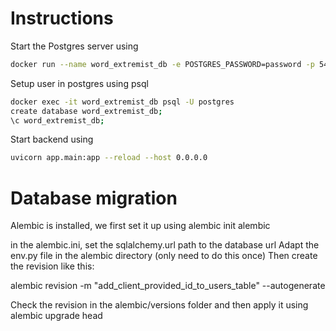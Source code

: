 # Instructions
Start the Postgres server using 
```bash
docker run --name word_extremist_db -e POSTGRES_PASSWORD=password -p 5432:5432 postgres
```

Setup user in postgres using psql
```bash
docker exec -it word_extremist_db psql -U postgres
create database word_extremist_db;
\c word_extremist_db;
```


Start backend using 
```bash
uvicorn app.main:app --reload --host 0.0.0.0
```

# Database migration
Alembic is installed, we first set it up using
alembic init alembic

in the alembic.ini, set the sqlalchemy.url path to the database url
Adapt the env.py file in the alembic directory (only need to do this once)
Then create the revision like this:

alembic revision -m "add_client_provided_id_to_users_table" --autogenerate

Check the revision in the alembic/versions folder and then apply it using
alembic upgrade head